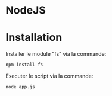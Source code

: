 # NodeJS
# Installation 
Installer le module "fs" via la commande:
```sh
npm install fs
```
Executer le script via la commande:
```sh
node app.js
```

